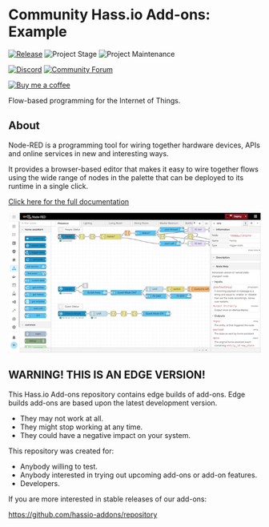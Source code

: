 # Community Hass.io Add-ons: Example

[![Release][release-shield]][release] ![Project Stage][project-stage-shield] ![Project Maintenance][maintenance-shield]

[![Discord][discord-shield]][discord] [![Community Forum][forum-shield]][forum]

[![Buy me a coffee][buymeacoffee-shield]][buymeacoffee]

Flow-based programming for the Internet of Things.

## About

Node-RED is a programming tool for wiring together hardware devices,
APIs and online services in new and interesting ways.

It provides a browser-based editor that makes it easy to wire together flows
using the wide range of nodes in the palette that can be deployed to its
runtime in a single click.

[Click here for the full documentation][docs]

![Node-RED in the Home Assistant Frontend][screenshot]

## WARNING! THIS IS AN EDGE VERSION!

This Hass.io Add-ons repository contains edge builds of add-ons. Edge builds
add-ons are based upon the latest development version.

- They may not work at all.
- They might stop working at any time.
- They could have a negative impact on your system.

This repository was created for:

- Anybody willing to test.
- Anybody interested in trying out upcoming add-ons or add-on features.
- Developers.

If you are more interested in stable releases of our add-ons:

<https://github.com/hassio-addons/repository>

[project-stage-shield]: https://img.shields.io/badge/project%20stage-experimental-yellow.svg
[forum-shield]: https://img.shields.io/badge/community-forum-brightgreen.svg
[forum]: https://community.home-assistant.io/t/community-hass-io-add-on-node-red/55023?u=frenck
[discord-shield]: https://img.shields.io/discord/330944238910963714.svg
[discord]: https://discord.gg/c5DvZ4e
[maintenance-shield]: https://img.shields.io/maintenance/yes/2018.svg
[release-shield]: https://img.shields.io/badge/version-58906b2-blue.svg
[release]: https://github.com/hassio-addons/addon-node-red/tree/58906b2
[docs]: https://github.com/hassio-addons/addon-node-red/blob/58906b2/README.md
[buymeacoffee-shield]: https://www.buymeacoffee.com/assets/img/guidelines/download-assets-sm-2.svg
[buymeacoffee]: https://www.buymeacoffee.com/frenck
[screenshot]: https://github.com/hassio-addons/addon-node-red/raw/master/images/screenshot.png